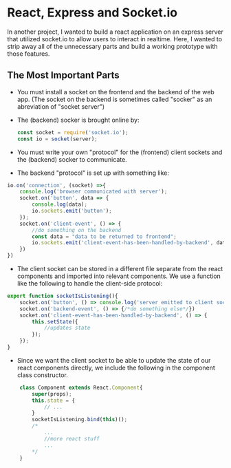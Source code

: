# React, Express and Socket.io

In another project, I wanted to build a react application on an express server that utilized socket.io to allow users to interact in realtime. Here, I wanted to strip away all of the unnecessary parts and build a working prototype with those features.

## The Most Important Parts

* You must install a socket on the frontend and the backend of the web app. (The socket on the backend is sometimes called "socker" as an abreviation of "socket server")
* The (backend) socker is brought online by:

    ```js
    const socket = require('socket.io');
    const io = socket(server);
    ```

* You must write your own "protocol" for the (frontend) client sockets and the (backend) socker to communicate.

* The backend "protocol" is set up with something like:

```js
io.on('connection', (socket) =>{
    console.log('browser communicated with server');
    socket.on('button', data => {
        console.log(data);
        io.sockets.emit('button');
    });
    socket.on('client-event', () => {
        //do something on the backend
        const data = "data to be returned to frontend";
        io.sockets.emit('client-event-has-been-handled-by-backend', data)
    })
})
```

* The client socket can be stored in a different file separate from the react components and imported into relevant components. We use a function like the following to handle the client-side protocol:

```js
export function socketIsListening(){
    socket.on('button', () => console.log('server emitted to client socket'));
    socket.on('backend-event', () => {/*do something else*/})
    socket.on('client-event-has-been-handled-by-backend', () => {
        this.setState({
            //updates state
        });
    });
}
```

* Since we want the client socket to be able to update the state of our react components directly, we include the following in the component class constructor.

```js
    class Component extends React.Component{
        super(props);
        this.state = {
            // ...
        }
        socketIsListening.bind(this)();
        /*
            ...
            //more react stuff
            ...
        */
    }
```
